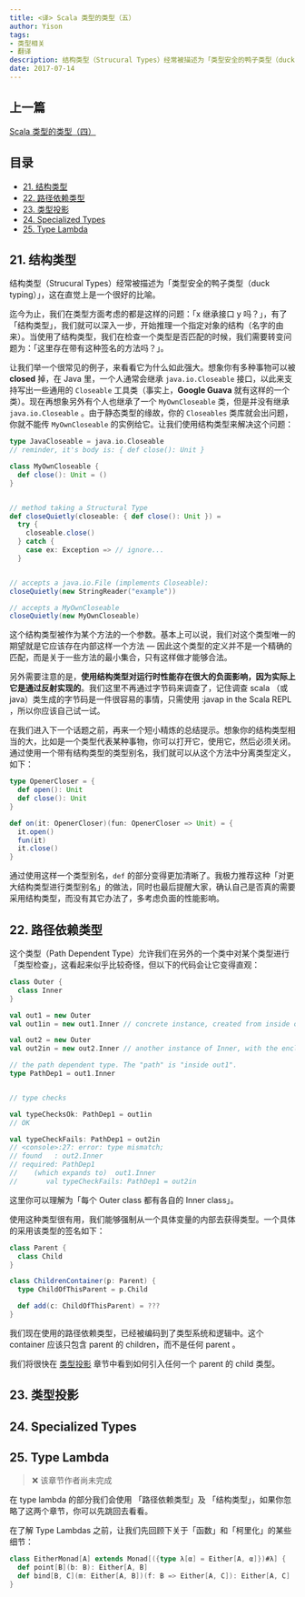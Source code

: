 ```yaml
---
title: <译> Scala 类型的类型（五）
author: Yison
tags:
- 类型相关
- 翻译
description: 结构类型（Strucural Types）经常被描述为「类型安全的鸭子类型（duck typing）」，这在直觉上是一个很好的比喻。
date: 2017-07-14
---
```


## 上一篇

[Scala 类型的类型（四）](http://scala.cool/2017/07/scala-types-of-types-part-4/)

## 目录

- [21. 结构类型](#21-结构类型)
- [22. 路径依赖类型](#22-路径依赖类型)
- [23. 类型投影](#23-类型投影)
- [24. Specialized Types](#19-自身类型注解)
- [25. Type Lambda](#20-幽灵类型)

## 21. 结构类型

结构类型（Strucural Types）经常被描述为「类型安全的鸭子类型（duck typing）」，这在直觉上是一个很好的比喻。

迄今为止，我们在类型方面考虑的都是这样的问题：「x 继承接口 y 吗？」，有了「结构类型」，我们就可以深入一步，开始推理一个指定对象的结构（名字的由来）。当使用了结构类型，我们在检查一个类型是否匹配的时候，我们需要转变问题为：「这里存在带有这种签名的方法吗？」。

让我们举一个很常见的例子，来看看它为什么如此强大。想象你有多种事物可以被 **closed** 掉，在 Java 里，一个人通常会继承 `java.io.Closeable` 接口，以此来支持写出一些通用的 `Closeable` 工具类（事实上，**Google Guava** 就有这样的一个类）。现在再想象另外有个人也继承了一个 `MyOwnCloseable` 类，但是并没有继承 `java.io.Closeable` 。由于静态类型的缘故，你的 `Closeables` 类库就会出问题，你就不能传 `MyOwnCloseable` 的实例给它。让我们使用结构类型来解决这个问题：
```scala
type JavaCloseable = java.io.Closeable
// reminder, it's body is: { def close(): Unit }

class MyOwnCloseable {
  def close(): Unit = ()
}


// method taking a Structural Type
def closeQuietly(closeable: { def close(): Unit }) =
  try {
    closeable.close()
  } catch {
    case ex: Exception => // ignore...
  }


// accepts a java.io.File (implements Closeable):
closeQuietly(new StringReader("example"))

// accepts a MyOwnCloseable
closeQuietly(new MyOwnCloseable)
```

这个结构类型被作为某个方法的一个参数。基本上可以说，我们对这个类型唯一的期望就是它应该存在内部这样一个方法 — 因此这个类型的定义并不是一个精确的匹配，而是关于一些方法的最小集合，只有这样做才能够合法。

另外需要注意的是，**使用结构类型对运行时性能存在很大的负面影响，因为实际上它是通过反射实现的**。我们这里不再通过字节码来调查了，记住调查 scala （或 java）类生成的字节码是一件很容易的事情，只需使用 :javap in the Scala REPL ，所以你应该自己试一试。

在我们进入下一个话题之前，再来一个短小精炼的总结提示。想象你的结构类型相当的大，比如是一个类型代表某种事物，你可以打开它，使用它，然后必须关闭。通过使用一个带有结构类型的类型别名，我们就可以从这个方法中分离类型定义，如下：
```scala
type OpenerCloser = {
  def open(): Unit
  def close(): Unit
}

def on(it: OpenerCloser)(fun: OpenerCloser => Unit) = {
  it.open()
  fun(it)
  it.close()
}
```

通过使用这样一个类型别名，`def` 的部分变得更加清晰了。我极力推荐这种「对更大结构类型进行类型别名」的做法，同时也最后提醒大家，确认自己是否真的需要采用结构类型，而没有其它办法了，多考虑负面的性能影响。

## 22. 路径依赖类型

这个类型（Path Dependent Type）允许我们在另外的一个类中对某个类型进行「类型检查」，这看起来似乎比较奇怪，但以下的代码会让它变得直观：
```scala
class Outer {
  class Inner
}

val out1 = new Outer
val out1in = new out1.Inner // concrete instance, created from inside of Outer

val out2 = new Outer
val out2in = new out2.Inner // another instance of Inner, with the enclosing instance out2

// the path dependent type. The "path" is "inside out1".
type PathDep1 = out1.Inner


// type checks

val typeChecksOk: PathDep1 = out1in
// OK

val typeCheckFails: PathDep1 = out2in
// <console>:27: error: type mismatch;
// found   : out2.Inner
// required: PathDep1
//    (which expands to)  out1.Inner
//       val typeCheckFails: PathDep1 = out2in
```

这里你可以理解为「每个 Outer class 都有各自的 Inner class」。

使用这种类型很有用，我们能够强制从一个具体变量的内部去获得类型。一个具体的采用该类型的签名如下：
```scala
class Parent {
  class Child
}

class ChildrenContainer(p: Parent) {
  type ChildOfThisParent = p.Child

  def add(c: ChildOfThisParent) = ???
}
```

我们现在使用的路径依赖类型，已经被编码到了类型系统和逻辑中。这个 container 应该只包含 parent 的 children，而不是任何 parent 。

我们将很快在 [类型投影]() 章节中看到如何引入任何一个 parent 的 child 类型。

## 23. 类型投影

## 24. Specialized Types


## 25. Type Lambda

> ❌ 该章节作者尚未完成

在 type lambda 的部分我们会使用 「路径依赖类型」及 「结构类型」，如果你忽略了这两个章节，你可以先跳回去看看。

在了解 Type Lambdas 之前，让我们先回顾下关于「函数」和「柯里化」的某些细节：
```scala
class EitherMonad[A] extends Monad[({type λ[α] = Either[A, α]})#λ] {
  def point[B](b: B): Either[A, B]
  def bind[B, C](m: Either[A, B])(f: B => Either[A, C]): Either[A, C]
}
```